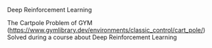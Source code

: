 Deep Reinforcement Learning

The Cartpole Problem of GYM (https://www.gymlibrary.dev/environments/classic_control/cart_pole/)
Solved during a course about Deep Reinforcement Learning
